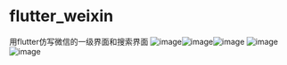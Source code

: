 # flutter_weixin
用flutter仿写微信的一级界面和搜索界面
![image](https://github.com/h-js/flutter_weixin/blob/master/message.png)![image](https://github.com/h-js/flutter_weixin/blob/master/contact.png)![image](https://github.com/h-js/flutter_weixin/blob/master/found.png)
![image](https://github.com/h-js/flutter_weixin/blob/master/profile.png)![image](https://github.com/h-js/flutter_weixin/blob/master/serach.png)

